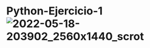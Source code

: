 # Python-Ejercicio-1![2022-05-18-203902_2560x1440_scrot](https://user-images.githubusercontent.com/105516259/169122391-f0c0b6f6-5b7d-4b77-af2d-b2dcfcc4d1cf.png)
